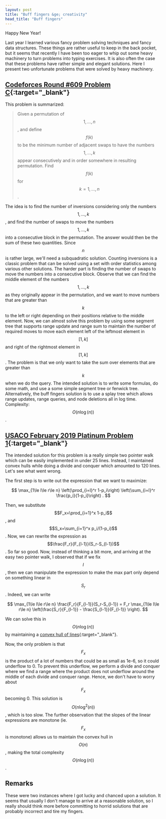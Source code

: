 ```yaml
---
layout: post
title: "Buff fingers &ge; creativity"
head_title: "Buff fingers"
---
```


Happy New Year!

Last year I learned various fancy problem solving techniques and fancy data structures. These things
are rather useful to keep in the back pocket, but it seems that recently I have been too eager to
whip out some heavy machinery to turn problems into typing exercises. It is also often the case that
these problems have rather simple and elegant solutions. Here I present two unfortunate problems
that were solved by heavy machinery.

## [Codeforces Round #609 Problem C][C]{:target="_blank"}

This problem is summarized:

> Given a permutation of $$1,...,n$$, and define $$f(k)$$ to be the minimum number of adjacent swaps
> to have the numbers $$1,...,k$$ appear consecutively and in order somewhere in resulting
> permutation. Find $$f(k)$$ for $$k=1,...,n$$.

The idea is to find the number of inversions considering only the numbers $$1,...,k$$, and find the
number of swaps to move the numbers $$1,...,k$$ into a consecutive block in the permutation. The
answer would then be the sum of these two quantities. Since $$n$$ is rather large, we'll need a
subquadratic solution. Counting inversions is a classic problem that can be solved using a set with
order statistics among various other solutions. The harder part is finding the number of swaps to
move the numbers into a consecutive block. Observe that we can find the middle element of the
numbers $$1,...,k$$ as they originally appear in the permutation, and we want to move numbers that
are greater than $$k$$ to the left or right depending on their positions relative to the middle
element. Now, we can almost solve this problem by using some segment tree that supports range update
and range sum to maintain the number of required moves to move each element left of the leftmost
element in $$[1,k]$$ and right of the rightmost element in $$[1,k]$$. The problem is that we only
want to take the sum over elements that are greater than $$k$$ when we do the query. The intended
solution is to write some formulas, do some math, and use a some simple segment tree or fenwick
tree. Alternatively, the buff fingers solution is to use a splay tree which allows range updates,
range queries, and node deletions all in log time. Complexity: $$O(n\log(n))$$.

## [USACO February 2019 Platinum Problem 1][plat1]{:target="_blank"}

The intended solution for this problem is a really simple two pointer walk which can be easily
implemented in under 25 lines. Instead, I maintained convex hulls while doing a divide and conquer
which amounted to 120 lines. Let's see what went wrong.

The first step is to write out the expression that we want to maximize:

$$ \max_{1\le l\le r\le n} \left(\prod_{i=l}^r 1-p_i\right)
\left(\sum_{i=l}^r \frac{p_i}{1-p_i}\right) . $$

Then, we substitute $$F_x=\prod_{i=1}^x 1-p_i$$, and $$S_x=\sum_{i=1}^x p_i/(1-p_i)$$. Now, we can
rewrite the expression as $$\frac{F_r}{F_{l-1}}(S_r-S_{l-1})$$. So far so good. Now, instead of
thinking a bit more, and arriving at the easy two pointer walk, I observed that if we fix $$l$$,
then we can manipulate the expression to make the max part only depend on something linear in
$$S_r$$. Indeed, we can write

$$ \max_{1\le l\le r\le n} \frac{F_r}{F_{l-1}}(S_r-S_{l-1})
= F_r \max_{1\le l\le r\le n} \left(\frac{S_r}{F_{l-1}} - \frac{S_{l-1}}{F_{l-1}} \right). $$

We can solve this in $$O(n\log(n))$$ by maintaining a [convex hull of lines][cht]{:target="_blank"}.

Now, the only problem is that $$F_x$$ is the product of a lot of numbers that could be as small as
1e-6, so it could underflow to 0. To prevent this underflow, we perform a divide and conquer where
we find a range where the product does not underflow around the middle of each divide and conquer
range. Hence, we don't have to worry about $$F_x$$ becoming 0. This solution is $$O(n\log^2(n))$$,
which is too slow. The further observation that the slopes of the linear expressions are monotone
(ie. $$F_x$$ is monotone) allows us to maintain the convex hull in $$O(n)$$, making the total
complexity $$O(n\log(n))$$.

## Remarks

These were two instances where I got lucky and chanced upon a solution. It seems that usually I
don't manage to arrive at a reasonable solution, so I really should think more before committing to
horrid solutions that are probably incorrect and tire my fingers.

[C]: https://codeforces.com/contest/1268/problem/C
[plat1]: http://www.usaco.org/index.php?page=viewproblem2&cpid=924
[cht]: https://codeforces.com/blog/entry/63823
